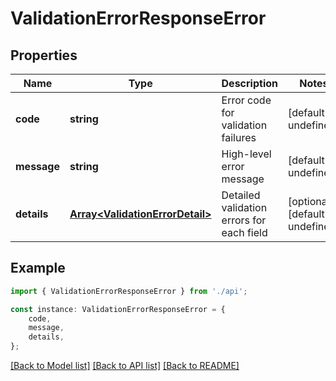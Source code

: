 # ValidationErrorResponseError


## Properties

Name | Type | Description | Notes
------------ | ------------- | ------------- | -------------
**code** | **string** | Error code for validation failures | [default to undefined]
**message** | **string** | High-level error message | [default to undefined]
**details** | [**Array&lt;ValidationErrorDetail&gt;**](ValidationErrorDetail.md) | Detailed validation errors for each field | [optional] [default to undefined]

## Example

```typescript
import { ValidationErrorResponseError } from './api';

const instance: ValidationErrorResponseError = {
    code,
    message,
    details,
};
```

[[Back to Model list]](../README.md#documentation-for-models) [[Back to API list]](../README.md#documentation-for-api-endpoints) [[Back to README]](../README.md)
